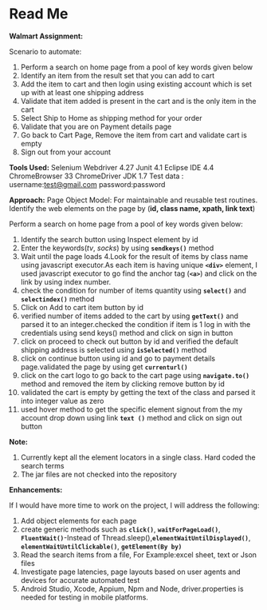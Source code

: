 Read Me
========
**Walmart Assignment:**

Scenario to automate:
1. Perform a search on home page from a pool of key words given below
2. Identify an item from the result set that you can add to cart
3. Add the item to cart and then login using existing account which is set up with at least one shipping address
4. Validate that item added is present in the cart and is the only item in the cart
5. Select Ship to Home as shipping method for your order
6. Validate that you are on Payment details page
7. Go back to Cart Page, Remove the item from cart and validate cart is empty
8. Sign out from your account

**Tools Used:**
Selenium Webdriver 4.27
Junit 4.1
Eclipse IDE 4.4
ChromeBrowser 33
ChromeDriver
JDK 1.7
Test data :
username:test@gmail.com
password:password

**Approach:**
Page Object Model: For maintainable and reusable test routines.
Identify the web elements on the page by (**id, class name, xpath, link text**)

Perform a search on home page from a pool of key words given below:
1.	Identify the search button using Inspect element by id
2.	Enter the keywords(*tv*, *socks*) by using **<code>sendkeys()</code>** method
3.	Wait until the page loads
4.Look for the result of items by class name using javascript executor.As each item is having unique **<code>&lt;div&gt;</code>** element, I used javascript executor to go find the anchor tag (**<code>&lt;a&gt;</code>**) and click on the link by using index number.
5.	check the condition for number of items quantity using **<code>select()</code>** and **<code>selectindex()</code>** method  
5.	Click on Add to cart item button by id
6.	verified number of items added to the cart by using **<code>getText()</code>** and parsed it to an integer.checked the condition if item is 1 log in with the credentials using send keys() method and click on sign in button
7.	click on proceed to check out button by id and verified the default shipping address is selected using **<code>isSelected()</code>** method
8.	click on continue button using id and go to payment details page.validated the page by using get **<code>currenturl()</code>**
9.	click on the cart logo to go back to the cart page using **<code>navigate.to()</code>** method and removed the item by clicking remove button by id
10.	validated the cart is empty by getting the text of the class and parsed it into integer value as zero
11.	used hover method to get the specific element signout from the my account drop down using link **<code>text ()</code>** method and click on sign out button

**Note:**
1.	Currently kept all the element locators in a single class. Hard coded the search terms
2. The jar files are not checked into the repository

**Enhancements:**

If I would have more time to work on the project, I will address the following:

1.	Add object elements for each page
2.	create generic methods such as **<code>click()</code>**, **<code>waitForPageLoad()</code>**, **<code>FluentWait()</code>**-Instead of Thread.sleep(),**<code>elementWaitUntilDisplayed()</code>**, **<code>elementWaitUntilClickable()</code>**, **<code>getElement(By by)</code>**
3.	Read the search items from a file, For Example:excel sheet, text or Json files
4.	Investigate page latencies, page layouts based on user agents and devices for accurate automated test
5.  Android Studio, Xcode, Appium, Npm and Node, driver.properties is needed for testing in mobile platforms.